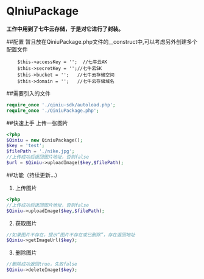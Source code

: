 # QIniuPackage
**工作中用到了七牛云存储，于是对它进行了封装。**

##配置
暂且放在QiniuPackage.php文件的__construct中,可以考虑另外创建多个配置文件

        $this->accessKey = '';  //七牛云AK
        $this->secretKey = '';//七牛云SK
        $this->bucket = '';   //七牛云存储空间
        $this->domain = '';   //七牛云存储域名
##需要引入的文件
```php
require_once './qiniu-sdk/autoload.php';
require_once './QiniuPackage.php';
```
##快速上手
上传一张图片
```php
<?php
$Qiniu = new QiniuPackage();
$key = 'test';
$filePath = './nike.jpg';
//上传成功后返回图片地址，否则false
$url = $Qiniu->uploadImage($key,$filePath);
```
##功能（持续更新...）
1. 上传图片
```php
<?php
//上传成功后返回图片地址，否则false
$Qiniu->uploadImage($key,$filePath);
```
2. 获取图片
```php
//如果图片不存在，提示“图片不存在或已删除”，存在返回地址
$Qiniu->getImageUrl($key);
```
3. 删除图片
```php
//删除成功返回true，失败false
$Qiniu->deleteImage($key);
```

